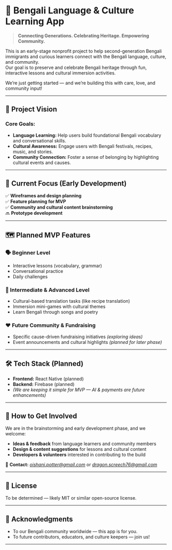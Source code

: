 # 🌸 Bengali Language & Culture Learning App

> **Connecting Generations. Celebrating Heritage. Empowering Community.**

This is an early-stage nonprofit project to help second-generation Bengali immigrants and curious learners connect with the Bengali language, culture, and community.  
Our goal is to preserve and celebrate Bengali heritage through fun, interactive lessons and cultural immersion activities.

We’re just getting started — and we’re building this with care, love, and community input!

---

## 🌟 Project Vision

### Core Goals:
- **Language Learning:** Help users build foundational Bengali vocabulary and conversational skills.
- **Cultural Awareness:** Engage users with Bengali festivals, recipes, music, and stories.
- **Community Connection:** Foster a sense of belonging by highlighting cultural events and causes.

---

## 🚧 Current Focus (Early Development)

✅ **Wireframes and design planning**  
✅ **Feature planning for MVP**  
✅ **Community and cultural content brainstorming**  
🔜 **Prototype development**

---

## 🗺️ Planned MVP Features

### 🗣️ Beginner Level
- Interactive lessons (vocabulary, grammar)
- Conversational practice
- Daily challenges

### 🎨 Intermediate & Advanced Level
- Cultural-based translation tasks (like recipe translation)
- Immersion mini-games with cultural themes
- Learn Bengali through songs and poetry

### ❤️ Future Community & Fundraising
- Specific cause-driven fundraising initiatives *(exploring ideas)*
- Event announcements and cultural highlights *(planned for later phase)*

---

## 🛠️ Tech Stack (Planned)

- **Frontend:** React Native (planned)
- **Backend:** Firebase (planned)
- *(We are keeping it simple for MVP — AI & payments are future enhancements)*

---

## 🤝 How to Get Involved

We are in the brainstorming and early development phase, and we welcome:
- **Ideas & feedback** from language learners and community members
- **Design & content suggestions** for lessons and cultural content
- **Developers & volunteers** interested in contributing to the build

📧 **Contact:** *oishani.potter@gmail.com* or *dragon.screech76@gmail.com*

---

## 📄 License

To be determined — likely MIT or similar open-source license.

---

## 🙌 Acknowledgments

- To our Bengali community worldwide — this app is for you.
- To future contributors, educators, and culture keepers — join us!

---